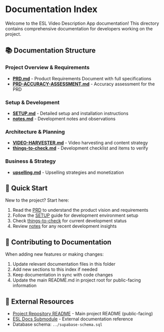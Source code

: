 # Documentation Index

Welcome to the ESL Video Description App documentation! This directory contains comprehensive documentation for developers working on the project.

## 📚 Documentation Structure

### Project Overview & Requirements
- [**PRD.md**](./PRD.md) - Product Requirements Document with full specifications
- [**PRD-ACCURACY-ASSESSMENT.md**](./PRD-ACCURACY-ASSESSMENT.md) - Accuracy assessment for the PRD

### Setup & Development
- [**SETUP.md**](./SETUP.md) - Detailed setup and installation instructions
- [**notes.md**](./notes.md) - Development notes and observations

### Architecture & Planning
- [**VIDEO-HARVESTER.md**](./VIDEO-HARVESTER.md) - Video harvesting and content strategy
- [**things-to-check.md**](./things-to-check.md) - Development checklist and items to verify

### Business & Strategy
- [**upselling.md**](./upselling.md) - Upselling strategies and monetization

## 🚀 Quick Start

New to the project? Start here:

1. Read the [PRD](./PRD.md) to understand the product vision and requirements
2. Follow the [SETUP](./SETUP.md) guide for development environment setup
3. Check [things-to-check](./things-to-check.md) for current development status
4. Review [notes](./notes.md) for any recent development insights

## 📝 Contributing to Documentation

When adding new features or making changes:

1. Update relevant documentation files in this folder
2. Add new sections to this index if needed
3. Keep documentation in sync with code changes
4. Update the main README.md in project root for public-facing information

## 🔗 External Resources

- [Project Repository README](../README.md) - Main project README (public-facing)
- [ESL Docs Submodule](../esl-docs/) - External documentation reference
- Database schema: `../supabase-schema.sql` 